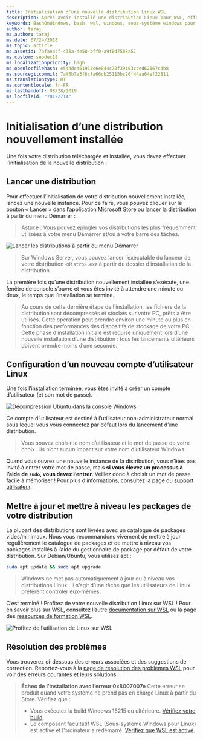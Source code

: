 ```yaml
---
title: Initialisation d’une nouvelle distribution Linux WSL
description: Après avoir installé une distribution Linux pour WSL, effectuez l’initialisation en suivant ces étapes simples.
keywords: BashOnWindows, bash, wsl, windows, sous-système windows pour linux, sous-système windows, ubuntu, debian, suse, windows 10
author: taraj
ms.author: taraj
ms.date: 07/24/2018
ms.topic: article
ms.assetid: 7afaeacf-435a-4e58-bff0-a9f0d75b8a51
ms.custom: seodec18
ms.localizationpriority: high
ms.openlocfilehash: e544dc461913c6e044c70f39103cced62167c4b8
ms.sourcegitcommit: 7af6b7a3f8cfa66cb25115bc26f44aa64ef22811
ms.translationtype: HT
ms.contentlocale: fr-FR
ms.lasthandoff: 08/28/2019
ms.locfileid: "70122714"
---
```

# <a name="initializing-a-newly-installed-distro"></a>Initialisation d’une distribution nouvellement installée
Une fois votre distribution téléchargée et installée, vous devez effectuer l’initialisation de la nouvelle distribution :

## <a name="launch-a-distro"></a>Lancer une distribution
Pour effectuer l’initialisation de votre distribution nouvellement installée, lancez une nouvelle instance. Pour ce faire, vous pouvez cliquer sur le bouton « Lancer » dans l’application Microsoft Store ou lancer la distribution à partir du menu Démarrer :

> Astuce : Vous pouvez épingler vos distributions les plus fréquemment utilisées à votre menu Démarrer et/ou à votre barre des tâches.

![Lancer les distributions à partir du menu Démarrer](media/start-menu.png)

> Sur Windows Server, vous pouvez lancer l’exécutable du lanceur de votre distribution `<distro>.exe` à partir du dossier d’installation de la distribution.

La première fois qu’une distribution nouvellement installée s’exécute, une fenêtre de console s’ouvre et vous êtes invité à attendre une minute ou deux, le temps que l’installation se termine.

> Au cours de cette dernière étape de l’installation, les fichiers de la distribution sont décompressés et stockés sur votre PC, prêts à être utilisés. Cette opération peut prendre environ une minute ou plus en fonction des performances des dispositifs de stockage de votre PC. Cette phase d’installation initiale est requise uniquement lors d’une nouvelle installation d’une distribution : tous les lancements ultérieurs doivent prendre moins d’une seconde.

## <a name="setting-up-a-new-linux-user-account"></a>Configuration d’un nouveau compte d’utilisateur Linux

Une fois l’installation terminée, vous êtes invité à créer un compte d’utilisateur (et son mot de passe). 

![Décompression Ubuntu dans la console Windows](media/UbuntuInstall.png)

Ce compte d’utilisateur est destiné à l’utilisateur non-administrateur normal sous lequel vous vous connectez par défaut lors du lancement d’une distribution.

> Vous pouvez choisir le nom d’utilisateur et le mot de passe de votre choix : ils n’ont aucun impact sur votre nom d’utilisateur Windows. 

Quand vous ouvrez une nouvelle instance de la distribution, vous n’êtes pas invité à entrer votre mot de passe, mais **si vous élevez un processus à l’aide de `sudo`, vous devez l’entrer**. Veillez donc à choisir un mot de passe facile à mémoriser ! Pour plus d’informations, consultez la page du [support utilisateur](user-support.md).

## <a name="update--upgrade-your-distros-packages"></a>Mettre à jour et mettre à niveau les packages de votre distribution

La plupart des distributions sont livrées avec un catalogue de packages vides/minimaux. Nous vous recommandons vivement de mettre à jour régulièrement le catalogue de packages et de mettre à niveau vos packages installés à l’aide du gestionnaire de package par défaut de votre distribution. Sur Debian/Ubuntu, vous utilisez apt :

```bash
sudo apt update && sudo apt upgrade
```

> Windows ne met pas automatiquement à jour ou à niveau vos distributions Linux : Il s’agit d’une tâche que les utilisateurs de Linux préfèrent contrôler eux-mêmes.

C’est terminé ! Profitez de votre nouvelle distribution Linux sur WSL ! Pour en savoir plus sur WSL, consultez l’autre [documentation sur WSL](https://aka.ms/wsldocs) ou la page des [ressources de formation WSL](https://aka.ms/learnwsl).

![Profitez de l’utilisation de Linux sur WSL](media/linux-on-wsl.png)

## <a name="troubleshooting"></a>Résolution des problèmes

Vous trouverez ci-dessous des erreurs associées et des suggestions de correction. Reportez-vous à la [page de résolution des problèmes WSL](troubleshooting.md) pour voir des erreurs courantes et leurs solutions.

> **Échec de l’installation avec l’erreur 0x8007007e** Cette erreur se produit quand votre système ne prend pas en charge Linux à partir du Store.  Vérifiez que :
> * Vous exécutez la build Windows 16215 ou ultérieure. [Vérifiez votre build](troubleshooting.md#check-your-build-number).
> * Le composant facultatif WSL (Sous-système Windows pour Linux) est activé et l’ordinateur a redémarré.  [Vérifiez que WSL est activé](troubleshooting.md#confirm-wsl-is-enabled).
